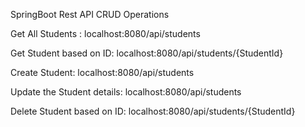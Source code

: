 SpringBoot Rest API CRUD Operations


Get All Students : localhost:8080/api/students

Get Student based on ID: localhost:8080/api/students/{StudentId}

Create Student: localhost:8080/api/students

Update the Student details: localhost:8080/api/students

Delete Student based on ID:  localhost:8080/api/students/{StudentId}
